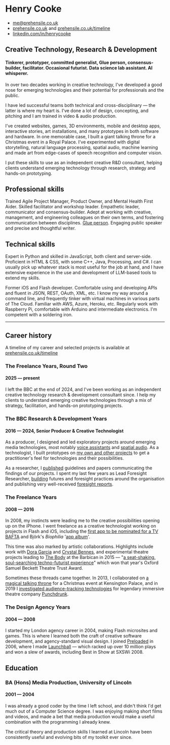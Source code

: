# Henry Cooke   

- me@prehensile.co.uk
- [prehensile.co.uk](https://prehensile.co.uk/) and [prehensile.co.uk/timeline](https://prehensile.co.uk/timeline/)
- [linkedin.com/in/henrycooke](https://www.linkedin.com/in/henrycooke/)

## Creative Technology, Research & Development

#### Tinkerer, prototyper, committed generalist, Glue person, consensus-builder, facilitator. Occasional futurist. Data science lab assistant. AI whisperer.

In over two decades working in creative technology, I've developed a good nose for emerging technologies and their potential for professionals and the public. 

I have led successful teams both technical and cross-disciplinary — the latter is where my heart is. I've done a lot of design, concepting, and pitching and I am trained in video & audio production.

I've created websites, games, 3D environments, mobile and desktop apps, interactive stories, art installations, and many prototypes in both software and hardware. In one memorable case, I built a giant talking throne for a Christmas event in a Royal Palace. I've experimented with digital storytelling, natural language processing, spatial audio, machine learning and made art from edge-cases of speech recognition and computer vision.

I put these skills to use as an independent creative R&D consultant, helping clients understand emerging technology through research, strategy and hands-on prototyping.

## Professional skills

Trained Agile Project Manager, Product Owner, and Mental Health First Aider. Skilled facilitator and workshop leader. Empathetic leader, communicator and consensus-builder. Adept at working with creative, management, and engineering colleagues on their own terms, and fostering communication between disciplines. [Glue person](https://www.linkedin.com/pulse/glue-people-one-most-desired-job-market-enza-artino/). Engaging public speaker and precise and thoughtful writer.

## Technical skills

Expert in Python and skilled in JavaScript, both client and server-side. Proficient in HTML & CSS, with some C++, Java, Processing, and C#. I can usually pick up whatever stack is most useful for the job at hand, and I have extensive experience in the use and development of LLM-based tools to extend my skills.

Former iOS and Flash developer. Comfortable using and developing APIs and fluent in JSON, REST, OAuth, XML, etc. I know my way around a command line, and frequently tinker with virtual machines in various parts of The Cloud. Familiar with AWS, Azure, Heroku, etc. Regularly work with Raspberry Pi, comfortable with Arduino and intermediate electronics. I'm competent with a soldering iron.

---

## Career history

A timeline of my career and selected projects is available at
[prehensile.co.uk/timeline](https://prehensile.co.uk/timeline/)

### The Freelance Years, Round Two
#### 2025 — present

I left the BBC at the end of 2024, and I've been working as an independent creative technology research & development consultant since. I help my clients to understand emerging creative technologies through a mix of strategy, facilitation, and hands-on prototyping projects.

### The BBC Research & Development Years
#### 2016 — 2024, Senior Producer & Creative Technologist

As a producer, I designed and led exploratory projects around emerging media technologies, most notably [voice assistants](https://www.bbc.co.uk/rd/projects/talking-with-machines) and [spatial audio](https://www.bbc.co.uk/rd/blog/2021-01-audio-augmented-reality-spatial-voice). As a technologist, I built prototypes on [my own and other projects](https://www.bbc.co.uk/rd/people/henry-cooke?Type=Projects&Decade=All) to get a practitioner's feel for technologies and their possibilities.

As a researcher, I [published](https://www.semanticscholar.org/author/Henry-Cooke/46422799) guidelines and papers communicating the findings of our projects. I spent my last few years as Lead Foresight Researcher, [building](https://www.bbc.co.uk/rd/blog/2022-07-introducing-r-and-d-futures) futures and foresight practices around the organisation and publishing very well-received [foresight reports](https://www.bbc.co.uk/rd/articles/2025-06-social-media-change-issues-problems-report).

### The Freelance Years
#### 2008 — 2016

In 2008, my instincts were leading me to the creative possibilities opening up on the iPhone. I went freelance as a creative technologist working on projects in Flash and iOS, including the [first app to be nominated for a TV BAFTA](https://www.telegraph.co.uk/technology/mobile-phones/8475033/Malcolm-Tucker-iPhone-app-nominated-for-Bafta.html) and Björk's _Biophilia_ '[app album](https://en.wikipedia.org/wiki/Biophilia_(album)#App)'.

This time was also marked by artistic collaborations. Highlights include work with [Dora Garcia](https://twentythreemillionstories.org/) and [Crystal Bennes](https://www.crystalbennes.com/portfolio/when-computers-were-women/), and experimental theatre projects leading to [The Body](https://nigelandlouise.com/The-Body) at the Barbican in 2015 — "[a seat-shaking, soul-searching techno-futurist experience](https://www.theguardian.com/stage/2015/nov/22/the-body-review-barbican)" which won that year's Oxford Samuel Beckett Theatre Trust Award.

Sometimes these threads came together. In 2013, I collaborated on [a magical talking throne](http://elkworks.co.uk/throne) for a Christmas event at Kensington Palace, and in 2019 I [investigated audience-tracking technologies](https://motherultimate.com/projects/theatre) for legendary immersive theatre company [Punchdrunk](https://www.punchdrunk.com).

### The Design Agency Years
#### 2004 — 2008

I started my London agency career in 2004, making Flash microsites and games. This is where I learned both the craft of creative software development, and agency-standard visual design. I joined [Preloaded](https://www.preloaded.com) in 2006, where I made [Launchball](https://preloaded.com/work/launchball/) — which racked up over 10 million plays and won a slew of awards, including Best in Show at SXSWi 2008.

## Education
### BA (Hons) Media Production, University of Lincoln
#### 2001 — 2004

I was already a good coder by the time I left school, and didn't think I'd get much out of a Computer Science degree. I was enjoying making short films and videos, and made a bet that media production would make a useful combination with the programming I already knew.

The critical theory and production skills I learned at Lincoln have been consistently useful and evolving bits of my toolkit ever since.

